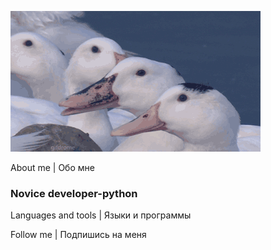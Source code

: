 [![Header | Шапка](https://github.com/FenixLaz/FenixLaz/blob/main/P63M.gif)](https://vk.com/chudin.dima)

About me | Обо мне
### Novice developer-python
Languages and tools | Языки и программы

Follow me | Подпишись на меня
